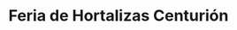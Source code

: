 ---
title: "Feria de Hortalizas Centurión"
url: /ciudad-guayana-san-felix/feria-de-hortalizas-centurion/
shop: Gemüse & Obst
---